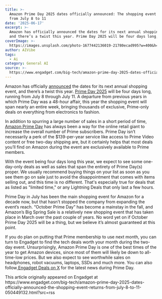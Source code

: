 ```yaml
---
title: >-
  Amazon Prime Day 2025 dates officially announced: The shopping event returns
  from July 8 to 11
date: '2025-06-17'
excerpt: >-
  Amazon has officially announced the dates for its next annual shopping event,
  and there’s a twist this year. Prime Day 2025 will be four days long, ru...
coverImage: >-
  https://images.unsplash.com/photo-1677442136019-21780ecad995?w=400&h=200&fit=crop&auto=format
author: AIVibe
tags:
  - Ai
category: General AI
source: >-
  https://www.engadget.com/big-tech/amazon-prime-day-2025-dates-officially-announced-the-shopping-event-returns-from-july-8-to-11-050449132.html?src=rss
---
```

<p>Amazon has officially <a data-i13n="cpos:1;pos:1" href="https://www.aboutamazon.com/news/retail/amazon-prime-day-2025-date">announced</a> the dates for its next annual shopping event, and there’s a twist this year. <a data-i13n="elm:affiliate_link;sellerN:Amazon;elmt:;cpos:2;pos:1" href="https://shopping.yahoo.com/rdlw?merchantId=66ea567a-c987-4c2e-a2ff-02904efde6ea&amp;siteId=us-engadget&amp;pageId=1p-autolink&amp;contentUuid=ecdf0fab-18b6-4fdb-b775-d0d620fee4ab&amp;featureId=text-link&amp;merchantName=Amazon&amp;linkText=Prime+Day+2025&amp;custData=eyJzb3VyY2VOYW1lIjoiV2ViLURlc2t0b3AtVmVyaXpvbiIsImxhbmRpbmdVcmwiOiJodHRwczovL3d3dy5hbWF6b24uY29tL3ByaW1lZGF5P3RhZz1nZGd0MGMtMjAiLCJjb250ZW50VXVpZCI6ImVjZGYwZmFiLTE4YjYtNGZkYi1iNzc1LWQwZDYyMGZlZTRhYiIsIm9yaWdpbmFsVXJsIjoiaHR0cHM6Ly93d3cuYW1hem9uLmNvbS9wcmltZWRheSIsImR5bmFtaWNDZW50cmFsVHJhY2tpbmdJZCI6dHJ1ZSwic2l0ZUlkIjoidXMtZW5nYWRnZXQiLCJwYWdlSWQiOiIxcC1hdXRvbGluayIsImZlYXR1cmVJZCI6InRleHQtbGluayJ9&amp;signature=AQAAAepDUR_yg2AQvMSgVjLL3ZTb6WQINyC4TTk5XxdQ1kgF&amp;gcReferrer=https%3A%2F%2Fwww.amazon.com%2Fprimeday" class="rapid-with-clickid" data-original-link="https://www.amazon.com/primeday">Prime Day 2025</a> will be four days long, running from July 8 through July 11. A departure from previous years in which Prime Day was a 48-hour affair, this year the shopping event will span nearly an entire week, bringing thousands of exclusive, Prime-only deals on everything from electronics to fashion.</p>
<p>In addition to spurring a large number of sales in a short period of time, <a data-i13n="cpos:3;pos:1" href="https://www.engadget.com/amazon-prime-day/">Amazon Prime Day</a> has always been a way for the online retail giant to increase the overall number of Prime subscribers. Prime Day isn’t necessarily a perk of the $139-per-year service like access to Prime Video content or free two-day shipping are, but it certainly helps that most deals you’ll find on Amazon during the event are exclusively available to Prime members.</p>
<span id="end-legacy-contents"></span><p>With the event being four days long this year, we expect to see some one-day-only deals as well as sales that span the entirety of Prime Day(s) proper. We usually recommend buying things on your list as soon as you see them go on sale just to avoid the disappointment that comes with items selling out, and this time is no different. That's especially true for deals that as listed as "limited time," or any Lightning Deals that only last a few hours.</p>
<p>Prime Day in July has been the main shopping event for Amazon for a decade now, but that hasn’t stopped the company from expanding the event’s reach. “October Prime Day” has become a mainstay in the fall, and Amazon’s Big Spring Sale is a relatively new shopping event that has taken place in March over the past couple of years. No word yet on if October Prime Day 2025 will be a thing, but we believe it’s almost guaranteed at this point.</p>
<p>If you do plan on putting that Prime membership to use next month, you can turn to Engadget to find the tech deals worth your month during the two-day event. Unsurprisingly, Amazon Prime Day is one of the best times of the year to get Amazon devices, since most of them will likely be down to all-time-low prices. But we also expect to see worthwhile sales on headphones, robot vacuums, laptops, SSDs and much more. You can also follow<a data-i13n="cpos:4;pos:1" href="https://twitter.com/EngadgetDeals"> Engadget Deals on X</a> for the latest news during Prime Day.</p>This article originally appeared on Engadget at https://www.engadget.com/big-tech/amazon-prime-day-2025-dates-officially-announced-the-shopping-event-returns-from-july-8-to-11-050449132.html?src=rss
